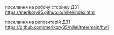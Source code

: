 посилання на робочу сторінку ДЗ1
https://merlkory85.github.io/hillel/index.html

посилання на репозиторій ДЗ1
https://github.com/merlkory85/hillel/tree/main/hw1
